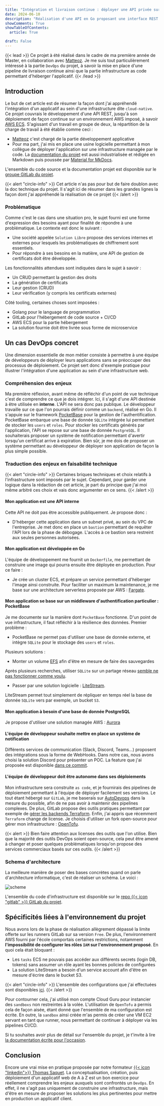 ```yaml
---
title: "Intégration et livraison continue : déployer une API privée sur le cloud AWS"
date: 2024-06-10
description: "Réalisation d'une API en Go proposant une interface REST permettant la gestion d'une chaîne de certification."
showComments: True
showTableOfContents:
  article: True

draft: False
---
```

{{< lead >}}
Ce projet à été réalisé dans le cadre de ma première année de Master, en collaboration avec [Matteoz](https://gitlab.com/Toxma). Je me suis tout particulièrement intéressé à la partie `DevOps` du projet, à savoir la mise en place d'une pipeline de livraison continue ainsi que la partie infrastructure as code permettant d'héberger l'applicatif.
{{< /lead >}}

## Introduction

Le but de cet article est de résumer la façon dont j'ai appréhendé l'intégration d'un applicatif au sein d'une infrastructure dite `cloud-native`. Ce projet couvrais le développement d'une API REST, jusqu'à son déploiement de façon continue sur un environnement AWS imposé, à savoir [AWS ECS](https://docs.aws.amazon.com/fr_fr/AmazonECS/latest/developerguide/Welcome.html). S'agissant d'un travail en groupe de deux, la répartition de la charge de travail à été établie comme ceci :

- [Matteoz](https://gitlab.com/Toxma) c'est chargé de la partie développement applicative
- Pour ma part, j'ai mis en place une usine logicielle permettant à mon collègue de déployer l'application sur une infrastructure managée par le code. La [documentation du projet](https://gocert.gitlab.io/go-cert-wiki/) est aussi industrialisée et rédigée en Markdown puis poussée par [Material for MkDocs](https://squidfunk.github.io/mkdocs-material/).

L'ensemble du code source et la documentation projet est disponible sur le [groupe GitLab du projet](https://gitlab.com/gocert).

{{< alert "circle-info" >}}
Cet article n'as pas pour but de faire doublon avec la doc technique du projet. Il s'agit ici de résumer dans les grandes lignes la façon dont j'ai appréhendé la réalisation de ce projet
{{< /alert >}}

### Problématique

Comme c'est le cas dans une situation pro, le sujet fourni est une forme d'expression des besoins ayant pour finalité de répondre à une problématique. Le contexte est donc le suivant :

- Une société appelée `Solution Libre` propose des services internes et externes pour lesquels les problématiques de chiffrement sont essentiels.
- Pour répondre à ses besoins en la matière, une API de gestion de certificats doit être développée.

Les fonctionnalités attendues sont indiquées dans le sujet à savoir :

- Un CRUD permettant la gestion des droits
- La génération de certificats
- Leur gestion (CRUD)
- Leur vérification (y compris les certificats externes)

Côté tooling, certaines choses sont imposées :

- Golang pour le language de programmation
- GitLab pour l'hébergement de code source + CI/CD
- AWS ECS pour la partie hébergement
- La solution fournie doit être livrée sous forme de microservice

## Un cas DevOps concret

Une dimension essentielle de mon métier consiste à permettre à une équipe de développeurs de déployer leurs applications sans se préoccuper des processus de déploiement. Ce projet sert donc d'exemple pratique pour illustrer l'intégration d'une application au sein d'une infrastructure web.

### Compréhension des enjeux

Ma première réflexion, avant même de réfléchir d'un point de vue technique c'est de comprendre ce que je dois intégrer. Ici, il s'agit d'une API destinée à être utilisée en **interne**. L'API ne sera donc pas publique. Le développeur travaille sur ce que l'on pourrais définir comme un `backend`, réalisé en Go. Il s'appuie sur le framework [PocketBase](https://pocketbase.io/) pour la gestion de l'authentification. PocketBase embarque une base de donnée `SQLite` intégrée lui permettant de stocker les `users` et `roles`. Pour stocker les certificats générés par l'application, l'API se repose sur une base de donnée `PostgreSQL`. Il souhaiterais proposer un système de notification permettant d'avertir lorsqu'un certificat arrive à expiration. Bien sûr, je me dois de proposer un système permettant au développeur de déployer son application de façon la plus simple possible.

### Traduction des enjeux en faisabilité technique

{{< alert "circle-info" >}}
Certaines briques techniques et choix relatifs à l'infrastructure sont imposés par le sujet. Cependant, pour garder une logique dans la rédaction de cet article, je part du principe que j'ai moi même arbitré ces choix et vais donc argumenter en ce sens.
{{< /alert >}}

#### Mon application est une API interne

Cette API ne doit pas être accessible publiquement. Je propose donc :

- D'héberger cette application dans un subnet privé, au sein du VPC de l'entreprise. Je met donc en place un `bastion` permettant de requêter l'API lors de la phase de débogage. L'accès à ce bastion sera restreint aux seules personnes autorisées.

#### Mon application est développée en Go

L'équipe de développement me fournit un `Dockerfile`, me permettant de construire une image qui pourra ensuite être déployée en production. Pour ce faire :

- Je crée un cluster ECS, et prépare un service permettant d'héberger l'image ainsi construite. Pour faciliter un maximum la maintenance, je me base sur une architecture serverless proposée par AWS : [Fargate](https://docs.aws.amazon.com/fr_fr/AmazonECS/latest/developerguide/AWS_Fargate.html).

#### Mon application se base sur un middleware d'authentification particulier : PocketBase

Je me documente sur la manière dont `PocketBase` fonctionne. D'un point de vue infrastructure, il faut réfléchir à la résilience des données. Premier problème :

- PocketBase ne permet pas d'utiliser une base de donnée externe, et intègre `SQLite` pour le stockage des `users` et `roles`.

Plusieurs solutions :

- Monter un volume [EFS](https://aws.amazon.com/fr/efs/) afin d'être en mesure de faire des sauvegardes

Après plusieurs recherches, utiliser `SQLite` sur un partage réseau [semble ne pas fonctionner comme voulu](https://www.sqlite.org/useovernet.html).

- Passer par une solution logicielle : [LiteStream](https://litestream.io/).

LiteStream permet tout simplement de répliquer en temps réel la base de donnée `SQLite` vers par exemple, un bucket `S3`.

#### Mon application à besoin d'une base de donnée PostgreSQL

Je propose d'utiliser une solution managée AWS : [Aurora](https://docs.aws.amazon.com/fr_fr/AmazonRDS/latest/AuroraUserGuide/Aurora.AuroraPostgreSQL.html)

#### L'équipe de développeur souhaite mettre en place un système de notification

Différents services de communication (Slack, Discord, Teams...) proposent des intégrations sous la forme de WebHooks. Dans notre cas, nous avons choisi la solution Discord pour présenter un POC. La feature que j'ai proposée est disponible [dans ce commit](https://gitlab.com/gocert/go-cert-api/-/commit/a77afa6928c83b96e09c805266e3bf029492aec9).

#### L'équipe de développeur doit être autonome dans ses déploiements

Mon infrastructure sera construite `as code`, et je fournirais des pipelines de déploiement permettant à l'équipe de déployer facilement ses versions. Le tout étant hébergé sur `GitLab`, je me baserais sur [AutoDevops](https://docs.gitlab.com/ee/topics/autodevops/) dans la mesure du possible, afin de ne pas avoir à maintenir des pipelines complexes. De plus, GitLab propose des outils pratiques permettant par exemple de [gérer les backends Terraform](https://docs.gitlab.com/ee/user/infrastructure/iac/terraform_state.html). Enfin, j'ai appris que récemment `Terraform` change de license. Je choisis d'utiliser un fork open-source pour gérer mon infrastructure : [OpenTofu](https://opentofu.org/).

{{< alert >}}
Bien faire attention aux licenses des outils que l'on utilise. Bien que la majorité des outils DevOps soient open-source, cela peut être amené à changer et poser quelques problématiques lorsqu'on propose des services commerciaux basés sur ces outils.
{{< /alert >}}

### Schema d'architecture

La meilleure manière de poser des bases concrètes quand on parle d'architecture informatique, c'est de réaliser un schéma. Le voici :

![scheme](imgs/scheme.svg "Ce schema représente de façon graphique l'ensemble des points évoqués ci-dessus")

L'ensemble du code d'infrastructure est disponible sur le [repo {{< icon "gitlab" >}} GitLab du projet](https://gitlab.com/gocert/go-cert-infra).

## Spécificités liées à l'environnement du projet

Nous avons lors de la phase de réalisation allègrement dépassé la limite offerte sur les runners GitLab sur sa version `Free`. De plus, l'environnement AWS fourni par l'école comportais certaines restrictions, notamment **l'impossibilité de configurer les rôles `IAM` sur l'environnement proposé**. En quoi cela était bloquant :

- Les `tasks` ECS ne pouvais pas accéder aux différents secrets (login DB, tokens) sans assumer un rôle ayant les bonnes policies de configurées
- La solution LiteStream a besoin d'un service account afin d'être en mesure d'écrire dans le bucket S3.

{{< alert "circle-info" >}}
L'ensemble des configurations que j'ai effectuées sont disponibles [ici](https://gitlab.com/gocert/go-cert-infra/-/tree/main?ref_type=heads).
{{< /alert >}}

 Pour contourner cela, j'ai utilisé mon compte Cloud Guru pour instancier des `sandboxs` non restreintes à la volée. L'utilisation de `OpenTofu` a permis cela de façon aisée, étant donné que l'ensemble de ma configuration est écrite. En outre, la `sandbox` ainsi créée m'as permis de créer une VM EC2 servant en tant que runner, nous permettant de continuer à déployer via les pipelines CI/CD.

Si tu souhaites avoir plus de détail sur l'ensemble du projet, je t'invite à lire [la documentation écrite pour l'occasion](https://gocert.gitlab.io/go-cert-wiki/).

## Conclusion

Encore une vrai mise en pratique proposée par notre formateur [{{< icon "linkedin">}} Thomas Saquet](https://www.linkedin.com/in/saquet/). La conceptualisation, création, puis déploiement d'un applicatif web de A à Z est un bon exercice pour réellement comprendre les enjeux auxquels sont confrontés un `DevOps`. En effet, il ne s'agit pas uniquement de construire une infrastructure, mais d'être en mesure de proposer les solutions les plus pertinentes pour mettre en production un applicatif client.